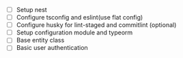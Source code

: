 - [ ] Setup nest
- [ ] Configure tsconfig and eslint(use flat config)
- [ ] Configure husky for lint-staged and commitlint (optional)
- [ ] Setup configuration module and typeorm
- [ ] Base entity class
- [ ] Basic user authentication
